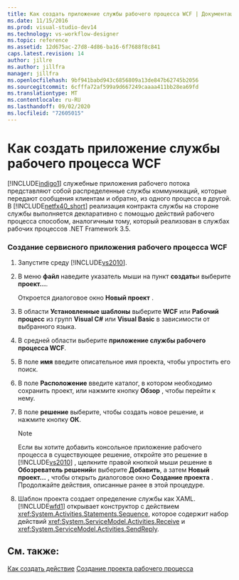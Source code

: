 ```yaml
---
title: Как создать приложение службы рабочего процесса WCF | Документация Майкрософт
ms.date: 11/15/2016
ms.prod: visual-studio-dev14
ms.technology: vs-workflow-designer
ms.topic: reference
ms.assetid: 12d675ac-27d8-4d86-ba16-6f7688f8c841
caps.latest.revision: 14
author: jillre
ms.author: jillfra
manager: jillfra
ms.openlocfilehash: 9bf941babd943c6856809a13de847b62745b2056
ms.sourcegitcommit: 6cfffa72af599a9d667249caaaa411bb28ea69fd
ms.translationtype: MT
ms.contentlocale: ru-RU
ms.lasthandoff: 09/02/2020
ms.locfileid: "72605015"
---
```

# <a name="how-to-create-a-wcf-workflow-service-application"></a>Как создать приложение службы рабочего процесса WCF
[!INCLUDE[indigo1](../includes/indigo1-md.md)] служебные приложения рабочего потока представляют собой распределенные службы коммуникаций, которые передают сообщения клиентам и обратно, из одного процесса в другой. В [!INCLUDE[netfx40_short](../includes/netfx40-short-md.md)] реализация контракта службы на стороне службы выполняется декларативно с помощью действий рабочего процесса способом, аналогичным тому, который реализован в службах рабочих процессов .NET Framework 3.5.

### <a name="to-create-a-wcf-workflow-service-application"></a>Создание сервисного приложения рабочего процесса WCF

1. Запустите среду [!INCLUDE[vs2010](../includes/vs2010-md.md)].

2. В меню **файл** наведите указатель мыши на пункт **создать**и выберите **проект...**.

     Откроется диалоговое окно **Новый проект** .

3. В области **Установленные шаблоны** выберите **WCF** или **Рабочий процесс** из групп **Visual C#** или **Visual Basic** в зависимости от выбранного языка.

4. В средней области выберите **приложение службы рабочего процесса WCF**.

5. В поле **имя** введите описательное имя проекта, чтобы упростить его поиск.

6. В поле **Расположение** введите каталог, в котором необходимо сохранить проект, или нажмите кнопку **Обзор** , чтобы перейти к нему.

7. В поле **решение** выберите, чтобы создать новое решение, и нажмите кнопку **ОК**.

    > [!NOTE]
    > Если вы хотите добавить консольное приложение рабочего процесса в существующее решение, откройте это решение в [!INCLUDE[vs2010](../includes/vs2010-md.md)] , щелкните правой кнопкой мыши решение в **Обозреватель решений**и выберите **Добавить**, а затем **Новый проект...** , чтобы открыть диалоговое окно **Создание проекта** . Продолжайте действия, описанные ранее в этой процедуре.

8. Шаблон проекта создает определение службы как XAML. [!INCLUDE[wfd1](../includes/wfd1-md.md)] открывает конструктор с действием <xref:System.Activities.Statements.Sequence>, которое содержит набор действий <xref:System.ServiceModel.Activities.Receive> и <xref:System.ServiceModel.Activities.SendReply>.

## <a name="see-also"></a>См. также:
 [Как создать действие](https://msdn.microsoft.com/library/c09b1e99-21b5-4d96-9c04-ec31db3f4436) [Создание проекта рабочего процесса](../workflow-designer/creating-a-workflow-project.md)